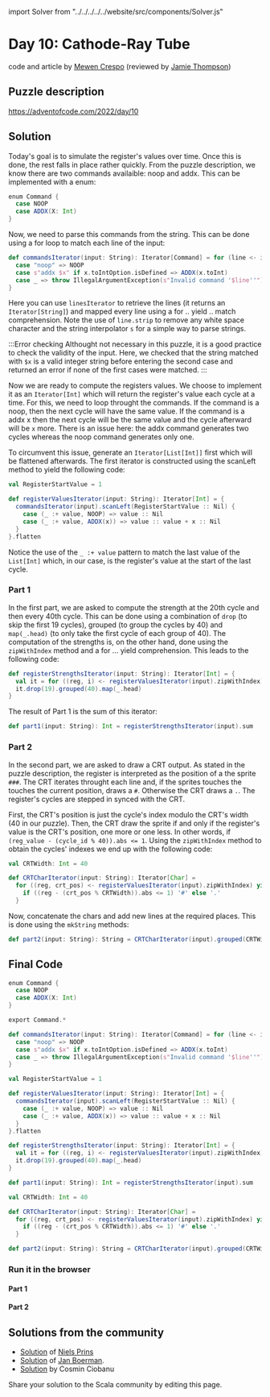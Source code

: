 import Solver from "../../../../../website/src/components/Solver.js"

# Day 10: Cathode-Ray Tube
code and article by [Mewen Crespo](https://github.com/MewenCrespo) (reviewed by [Jamie Thompson](https://twitter.com/bishabosha))

## Puzzle description

https://adventofcode.com/2022/day/10

## Solution

Today's goal is to simulate the register's values over time. Once this is done, the rest falls in place rather quickly. From the puzzle description, we know there are two commands availaible: noop and addx. This can be implemented with a enum:

```scala
enum Command {
  case NOOP
  case ADDX(X: Int)
}
```

Now, we need to parse this commands from the string. This can be done using a for loop to match each line of the input:

```scala
def commandsIterator(input: String): Iterator[Command] = for (line <- input.linesIterator) yield line.strip match {
  case "noop" => NOOP
  case s"addx $x" if x.toIntOption.isDefined => ADDX(x.toInt)
  case _ => throw IllegalArgumentException(s"Invalid command '$line''")
}
```
  
Here you can use `linesIterator` to retrieve the lines (it returns an `Iterator[String]`) and mapped every line using a for .. yield .. match comprehension. Note the use of `line.strip` to remove any white space character and the string interpolator `s` for a simple way to parse strings.

:::Error checking
Althought not necessary in this puzzle, it is a good practice to check the validity of the input. Here, we checked that the string matched with `$x` is a valid integer string before entering the second case and returned an error if none of the first cases were matched.
:::

Now we are ready to compute the registers values. We choose to implement it as an `Iterator[Int]` which will return the register's value each cycle at a time. For this, we need to loop throught the commands. If the command is a noop, then the next cycle will have the same value. If the command is a addx x then the next cycle will be the same value and the cycle afterward will be `x` more. There is an issue here: the addx command generates two cycles whereas the noop command generates only one.

To circumvent this issue, generate an `Iterator[List[Int]]` first which will be flattened afterwards. The first iterator is constructed using the scanLeft method to yield the following code:

```scala
val RegisterStartValue = 1

def registerValuesIterator(input: String): Iterator[Int] = {
  commandsIterator(input).scanLeft(RegisterStartValue :: Nil) {
    case (_ :+ value, NOOP) => value :: Nil
    case (_ :+ value, ADDX(x)) => value :: value + x :: Nil
  }
}.flatten
```

Notice the use of the `_ :+ value` pattern to match the last value of the `List[Int]` which, in our case, is the register's value at the start of the last cycle.

### Part 1

In the first part, we are asked to compute the strength at the 20th cycle and then every 40th cycle. This can be done using a combination of `drop` (to skip the first 19 cycles), grouped (to group the cycles by 40) and `map(_.head)` (to only take the first cycle of each group of 40). The computation of the strengths is, on the other hand, done using the `zipWithIndex` method and a for ... yield comprehension. This leads to the following code:

```scala
def registerStrengthsIterator(input: String): Iterator[Int] = {
  val it = for ((reg, i) <- registerValuesIterator(input).zipWithIndex) yield (i + 1) * reg
  it.drop(19).grouped(40).map(_.head)
}
```

The result of Part 1 is the sum of this iterator:

```scala
def part1(input: String): Int = registerStrengthsIterator(input).sum
```

### Part 2

In the second part, we are asked to draw a CRT output. As stated in the puzzle description, the register is interpreted as the position of a the sprite `###`. The CRT iterates throught each line and, if the sprites touches the touches the current position, draws a `#`. Otherwise the CRT draws a `.`. The register's cycles are stepped in synced with the CRT.

First, the CRT's position is just the cycle's index modulo the CRT's width (40 in our puzzle). Then, the CRT draw the sprite if and only if the register's value is the CRT's position, one more or one less. In other words, if `(reg_value - (cycle_id % 40)).abs <= 1`. Using the `zipWithIndex` method to obtain the cycles' indexes we end up with the following code:

```scala
val CRTWidth: Int = 40

def CRTCharIterator(input: String): Iterator[Char] =
  for ((reg, crt_pos) <- registerValuesIterator(input).zipWithIndex) yield {
    if ((reg - (crt_pos % CRTWidth)).abs <= 1) '#' else '.'
  }
```

Now, concatenate the chars and add new lines at the required places. This is done using the `mkString` methods:

```scala
def part2(input: String): String = CRTCharIterator(input).grouped(CRTWidth).map(_.mkString).mkString("\n")
```

## Final Code
```scala
enum Command {
  case NOOP
  case ADDX(X: Int)
}

export Command.*

def commandsIterator(input: String): Iterator[Command] = for (line <- input.linesIterator) yield line.strip match {
  case "noop" => NOOP
  case s"addx $x" if x.toIntOption.isDefined => ADDX(x.toInt)
  case _ => throw IllegalArgumentException(s"Invalid command '$line''")
}

val RegisterStartValue = 1

def registerValuesIterator(input: String): Iterator[Int] = {
  commandsIterator(input).scanLeft(RegisterStartValue :: Nil) {
    case (_ :+ value, NOOP) => value :: Nil
    case (_ :+ value, ADDX(x)) => value :: value + x :: Nil
  }
}.flatten

def registerStrengthsIterator(input: String): Iterator[Int] = {
  val it = for ((reg, i) <- registerValuesIterator(input).zipWithIndex) yield (i + 1) * reg
  it.drop(19).grouped(40).map(_.head)
}

def part1(input: String): Int = registerStrengthsIterator(input).sum

val CRTWidth: Int = 40

def CRTCharIterator(input: String): Iterator[Char] =
  for ((reg, crt_pos) <- registerValuesIterator(input).zipWithIndex) yield {
    if ((reg - (crt_pos % CRTWidth)).abs <= 1) '#' else '.'
  }

def part2(input: String): String = CRTCharIterator(input).grouped(CRTWidth).map(_.mkString).mkString("\n")
```

### Run it in the browser

#### Part 1

<Solver puzzle="day10-part1" year="2022"/>

#### Part 2

<Solver puzzle="day10-part2" year="2022"/>

## Solutions from the community

- [Solution](https://github.com/prinsniels/AdventOfCode2022/blob/master/src/main/scala/day10.scala) of [Niels Prins](https://github.com/prinsniels)
- [Solution](https://github.com/Jannyboy11/AdventOfCode2022/blob/master/src/main/scala/day10/Day10.scala) of [Jan Boerman](https://twitter.com/JanBoerman95).
- [Solution](https://github.com/cosminci/advent-of-code/blob/master/src/main/scala/com/github/cosminci/aoc/_2022/Day10.scala) by Cosmin Ciobanu

Share your solution to the Scala community by editing this page.
